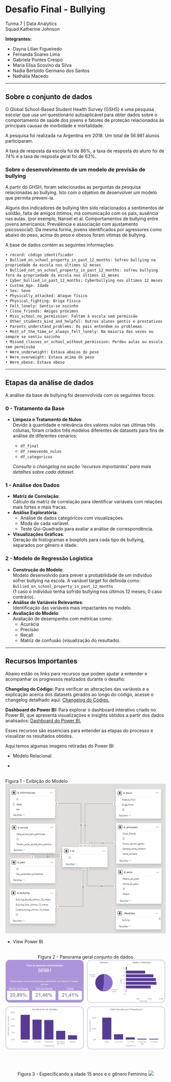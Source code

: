 # **Desafio Final - Bullying**

Turma 7 | Data Analytics <br>
Squad Katherine Johnson

**Integrantes:**

-   Dayna Lilian Figueiredo
-   Fernanda Soares Lima
-   Gabriela Pontes Crespo
-   Maria Elisa Scovino da Silva
-   Nadia Bertoldo Germano dos Santos
-   Nathália Macedo

---

## **Sobre o conjunto de dados**

O Global School-Based Student Health Survey (GSHS) é uma pesquisa escolar que usa um questionário autoaplicável para obter dados sobre o comportamento de saúde dos jovens e fatores de proteção relacionados às principais causas de morbidade e mortalidade.

A pesquisa foi realizada na Argentina em 2018. Um total de 56.981 alunos participaram.

A taxa de resposta da escola foi de 86%, a taxa de resposta do aluno foi de 74% e a taxa de resposta geral foi de 63%.

### **Sobre o desenvolvimento de um modelo de previsão de bullying**

A partir do GHSH, foram selecionadas as perguntas da pesquisa relacionadas ao bullying. Isto com o objetivo de desenvolver um modelo que permita preveni-la.

Alguns dos indicadores de bullying têm sido relacionados a sentimentos de solidão, falta de amigos íntimos, má comunicação com os pais, ausência nas aulas. (por exemplo, Nansel et al. Comportamentos de bullying entre jovens americanos: Prevalência e associação com ajustamento psicossocial). Da mesma forma, jovens identificados por agressores como abaixo do peso, acima do peso e obesos foram vítimas de bullying.

A base de dados contém as seguintes informações:

    • record: código identificador
    • Bullied_on_school_property_in_past_12_months: Sofreu bullying na propriedade da escola nos últimos 12 meses
    • Bullied_not_on_school_property_in_past_12_months: sofreu bullying fora da propriedade da escola nos últimos 12_meses
    • Cyber_bullied_in_past_12_months: Cyberbullying nos últimos 12 meses
    • Custom_Age: Idade
    • Sex: Sexo
    • Physically_attacked: Ataque físico
    • Physical_fighting: Briga Física
    • Felt_lonely: Sentiu-se sozinho
    • Close_friends: Amigos próximos
    • Miss_school_no_permission: Faltam à escola sem permissão
    • Other_students_kind_and_helpful: Outros alunos gentis e prestativos
    • Parents_understand_problems: Os pais entendem os problemas
    • Most_of_the_time_or_always_felt_lonely: Na maioria das vezes ou sempre se sentiu sozinho
    • Missed_classes_or_school_without_permission: Perdeu aulas ou escola sem permissão
    • Were_underweight: Estava abaixo do peso
    • Were_overweight: Estava acima do peso
    • Were_obese: Estava obeso

---

## **Etapas da análise de dados**

A análise da base de bullying foi desenvolvida com os seguintes focos:

### **0 - Tratamento da Base**
- **Limpeza e Tratamento de Nulos**:  
  Devido à quantidade e relevância dos valores nulos nas últimas três colunas, foram criados três modelos diferentes de datasets para fins de análise de diferentes cenários:
  - `df_final`
  - `df_removendo_nulos`
  - `df_categoricos`

  *Consulte o changelog na seção 'recursos importantes' para mais detalhes sobre cada dataset.*

### **1 - Análise dos Dados**
- **Matriz de Correlação**:  
  Cálculo da matriz de correlação para identificar variáveis com relações mais fortes e mais fracas.
- **Análise Exploratória**:  
  - Análise de dados categóricos com visualizações.  
  - Moda de cada variável.
  - Teste Qui-Quadrado para avaliar a análise de correspondência.  
- **Visualizações Gráficas**:  
  Geração de histogramas e boxplots para cada tipo de bullying, separados por gênero e idade.

### **2 - Modelo de Regressão Logística**
- **Construção do Modelo**:  
  Modelo desenvolvido para prever a probabilidade de um indivíduo sofrer bullying na escola. A variável target foi definida como:  
  `Bullied_on_school_property_in_past_12_months`  
  (1 caso o indivíduo tenha sofrido bullying nos últimos 12 meses; 0 caso contrário).
- **Análise de Variáveis Relevantes**:  
  Identificação das variáveis mais impactantes no modelo.
- **Avaliação do Modelo**:  
  Avaliação de desempenho com métricas como:
  - Acurácia  
  - Precisão  
  - Recall  
  - Matriz de confusão (visualização do resultado).

---

## **Recursos Importantes**
Abaixo estão os links para recursos que podem ajudar a entender e acompanhar os progressos realizados durante o desafio:

**Changelog do Código:** Para verificar as alterações das variáveis e a explicação acerca dos datasets gerados ao longo do código, acesse o changelog detalhado aqui: [Changelog do Código.](https://drive.google.com/file/d/11COQhYQZGa8WNYSn6jlRbhkw389pcRIV/view)

**Dashboard do Power BI:** Para explorar o dashboard interativo criado no Power BI, que apresenta visualizações e insights obtidos a partir dos dados analisados: [Dashboard do Power BI.](https://github.com/limasfernanda/desafio_final_bullying_WMC/blob/main/WoMakersCode.pbix)

Esses recursos são essenciais para entender as etapas do processo e visualizar os resultados obtidos.

Aqui temos algumas imagens retiradas do Power BI:

- Modelo Relacional

-   <p align="center">
 <br>
 Figura 1 - Exibição do Modelo
    <img src = "PBI_1_modelo.PNG"/>
</p>

- View Power BI

<p align="center">
 <br>
 Figura 2 - Panorama geral conjunto de dados 
    <img src = "PBI_2_view1.PNG"/>
</p>
<br>

<p align="center">
 <br>
 Figura 3 - Especificando a idade 15 anos e o gênero Feminino
    <img src = "PBI_2view2.PNG"/>
</p>



